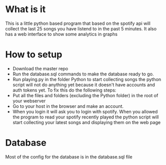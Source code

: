 # What is it
This is a little python based program that based on the spotify api will collect the last 25 songs you have listend to in the past 5 minutes. 
It also has a web interface to show some analytics in graphs

# How to setup
* Download the master repo
* Run the database.sql commands to make the database ready to go.
* Run playing.py in the folder Python to start collecting songs
the python script will not do anything yet because it doesn't have accounts and auth tokens yet. 
To fix this do the following steps:
* Put all the files and folders (excluding the Python folder) in the root of your webserver
* Go to your host in the browser and make an account.
* When you login it will ask you to login with spotify. 
When you allowed the program to read your spotify recently played the python script will start collecting your latest songs and displaying them on the web page

# Database
Most of the config for the database is in the database.sql file
